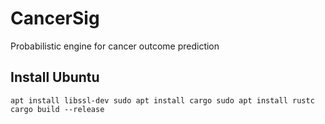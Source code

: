 # CancerSig
Probabilistic engine for cancer outcome prediction

## Install Ubuntu
`
apt install libssl-dev
sudo apt install cargo
sudo apt install rustc
cargo build --release
`